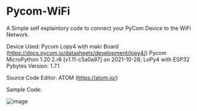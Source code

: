 # Pycom-WiFi
A Simple self explaintory code to connect your PyCom Device to the WiFi Network.

Device Used: Pycom Lopy4 with makr Board (https://docs.pycom.io/datasheets/development/lopy4/)
Pycom MicroPython 1.20.2.r6 [v1.11-c5a0a97] on 2021-10-28; LoPy4 with ESP32
Pybytes Version: 1.7.1


Source Code Editor: ATOM  (https://atom.io/)

Sample Code:

![image](https://user-images.githubusercontent.com/9052405/150134332-2fd4ec74-3cce-47fd-b7f8-ee29d0bc6846.png)
